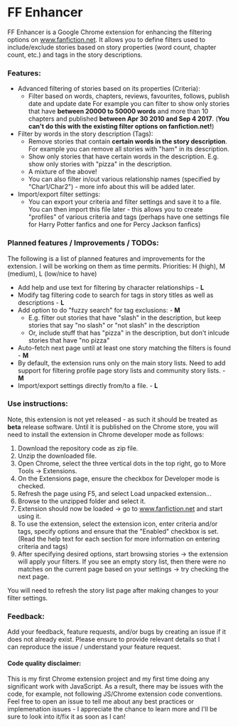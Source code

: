 # FF Enhancer
FF Enhancer is a Google Chrome extension for enhancing the filtering options on www.fanfiction.net. 
It allows you to define filters used to include/exclude stories based on story properties (word count, chapter count, etc.) and tags in the story descriptions.

### Features:
- Advanced filtering of stories based on its properties (Criteria):
  - Filter based on words, chapters, reviews, favourites, follows, publish date and update date
    For example you can filter to show only stories that have **between 20000 to 50000 words** and more than 10 chapters and published **between Apr 30 2010 and Sep 4 2017**. (**You can't do this with the existing filter options on fanfiction.net!**)
- Filter by words in the story description (Tags):
  - Remove stories that contain **certain words in the story description**. For example you can remove all stories with "ham" in its description.
  - Show only stories that have certain words in the description. E.g. show only stories with "pizza" in the description.
  - A mixture of the above!
  - You can also filter in/out various relationship names (specified by "Char1/Char2") - more info about this will be added later.
- Import/export filter settings:
  - You can export your criteria and filter settings and save it to a file. You can then import this file later - this allows you to create "profiles" of various criteria and tags (perhaps have one settings file for Harry Potter fanfics and one for Percy Jackson fanfics)

### Planned features / Improvements / TODOs:
The following is a list of planned features and improvements for the extension. I will be working on them as time permits.
Priorities: H (high), M (medium), L (low/nice to have)
- Add help and use text for filtering by character relationships - **L**
- Modify tag filtering code to search for tags in story titles as well as descriptions - **L**
- Add option to do "fuzzy search" for tag exclusions: - **M**
  - E.g. filter out stories that have "slash" in the description, but keep stories that say "no slash" or "not slash" in the description
  - Or, include stuff that has "pizza" in the description, but don't inlcude stories that have "no pizza"
- Auto-fetch next page until at least one story matching the filters is found - **M**
- By default, the extension runs only on the main story lists. Need to add support for filtering profile page story lists and community story lists. - **M**
- Import/export settings directly from/to a file. - **L**


### Use instructions:
Note, this extension is not yet released - as such it should be treated as **beta** release software.
Until it is published on the Chrome store, you will need to install the extension in Chrome developer mode as follows: 
1. Download the repository code as zip file. 
2. Unzip the downloaded file.
3. Open Chrome, select the three vertical dots in the top right, go to More Tools -> Extensions.
4. On the Extensions page, ensure the checkbox for Developer mode is checked.
5. Refresh the page using F5, and select Load unpacked extension...
6. Browse to the unzipped folder and select it.
7. Extension should now be loaded -> go to www.fanfiction.net and start using it.
8. To use the extension, select the extension icon, enter criteria and/or tags, specify options and ensure that the "Enabled" checkbox is set. (Read the help text for each section for more information on entering criteria and tags)
9. After specifying desired options, start browsing stories -> the extension will apply your filters. If you see an empty story list, then there were no matches on the current page based on your settings -> try checking the next page.

You will need to refresh the story list page after making changes to your filter settings.

### Feedback:
Add your feedback, feature requests, and/or bugs by creating an issue if it does not already exist. Please ensure to provide relevant details so that I can reproduce the issue / understand your feature request.

#### Code quality disclaimer:
This is my first Chrome extension project and my first time doing any significant work with JavaScript. As a result, there may be issues with the code, for example, not following JS/Chrome extension code conventions. Feel free to open an issue to tell me about any best practices or implemenation issues - I appreciate the chance to learn more and I'll be sure to look into it/fix it as soon as I can!

